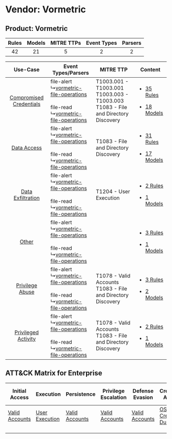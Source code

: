 Vendor: Vormetric
=================
Product: Vormetric
------------------
| Rules | Models | MITRE TTPs | Event Types | Parsers |
|:-----:|:------:|:----------:|:-----------:|:-------:|
|  42   |   21   |     5      |      2      |    2    |

|    Use-Case    | Event Types/Parsers    | MITRE TTP    | Content    |
|:----:| ---- | ---- | ---- |
| [Compromised Credentials](../../../UseCases/uc_compromised_credentials.md) |  file-alert<br> ↳[vormetric-file-operations](Ps/pC_vormetricfileoperations.md)<br><br> file-read<br> ↳[vormetric-file-operations](Ps/pC_vormetricfileoperations.md)<br> | T1003.001 - T1003.001<br>T1003.003 - T1003.003<br>T1083 - File and Directory Discovery<br> | [<ul><li>35 Rules</li></ul><ul><li>18 Models</li></ul>](RM/r_m_vormetric_vormetric_Compromised_Credentials.md) |
|    [Data Access](../../../UseCases/uc_data_access.md)    |  file-alert<br> ↳[vormetric-file-operations](Ps/pC_vormetricfileoperations.md)<br><br> file-read<br> ↳[vormetric-file-operations](Ps/pC_vormetricfileoperations.md)<br> | T1083 - File and Directory Discovery<br>    | [<ul><li>31 Rules</li></ul><ul><li>17 Models</li></ul>](RM/r_m_vormetric_vormetric_Data_Access.md)    |
|       [Data Exfiltration](../../../UseCases/uc_data_exfiltration.md)       |  file-alert<br> ↳[vormetric-file-operations](Ps/pC_vormetricfileoperations.md)<br><br> file-read<br> ↳[vormetric-file-operations](Ps/pC_vormetricfileoperations.md)<br> | T1204 - User Execution<br>    | [<ul><li>2 Rules</li></ul><ul><li>1 Models</li></ul>](RM/r_m_vormetric_vormetric_Data_Exfiltration.md)         |
|    [Other](../../../UseCases/uc_other.md)    |  file-alert<br> ↳[vormetric-file-operations](Ps/pC_vormetricfileoperations.md)<br><br> file-read<br> ↳[vormetric-file-operations](Ps/pC_vormetricfileoperations.md)<br> |    | [<ul><li>3 Rules</li></ul><ul><li>1 Models</li></ul>](RM/r_m_vormetric_vormetric_Other.md)    |
|         [Privilege Abuse](../../../UseCases/uc_privilege_abuse.md)         |  file-alert<br> ↳[vormetric-file-operations](Ps/pC_vormetricfileoperations.md)<br><br> file-read<br> ↳[vormetric-file-operations](Ps/pC_vormetricfileoperations.md)<br> | T1078 - Valid Accounts<br>T1083 - File and Directory Discovery<br>    | [<ul><li>3 Rules</li></ul><ul><li>2 Models</li></ul>](RM/r_m_vormetric_vormetric_Privilege_Abuse.md)    |
|     [Privileged Activity](../../../UseCases/uc_privileged_activity.md)     |  file-alert<br> ↳[vormetric-file-operations](Ps/pC_vormetricfileoperations.md)<br><br> file-read<br> ↳[vormetric-file-operations](Ps/pC_vormetricfileoperations.md)<br> | T1078 - Valid Accounts<br>T1083 - File and Directory Discovery<br>    | [<ul><li>2 Rules</li></ul><ul><li>1 Models</li></ul>](RM/r_m_vormetric_vormetric_Privileged_Activity.md)       |

ATT&CK Matrix for Enterprise
----------------------------
| Initial Access                                                      | Execution                                                           | Persistence                                                         | Privilege Escalation                                                | Defense Evasion                                                     | Credential Access                                                          | Discovery                                                                         | Lateral Movement | Collection | Command and Control | Exfiltration | Impact |
| ------------------------------------------------------------------- | ------------------------------------------------------------------- | ------------------------------------------------------------------- | ------------------------------------------------------------------- | ------------------------------------------------------------------- | -------------------------------------------------------------------------- | --------------------------------------------------------------------------------- | ---------------- | ---------- | ------------------- | ------------ | ------ |
| [Valid Accounts](https://attack.mitre.org/techniques/T1078)<br><br> | [User Execution](https://attack.mitre.org/techniques/T1204)<br><br> | [Valid Accounts](https://attack.mitre.org/techniques/T1078)<br><br> | [Valid Accounts](https://attack.mitre.org/techniques/T1078)<br><br> | [Valid Accounts](https://attack.mitre.org/techniques/T1078)<br><br> | [OS Credential Dumping](https://attack.mitre.org/techniques/T1003)<br><br> | [File and Directory Discovery](https://attack.mitre.org/techniques/T1083)<br><br> |                  |            |                     |              |        |